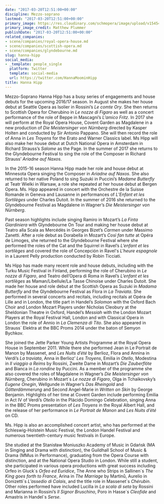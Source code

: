 ```yaml
---
date: "2017-03-20T12:51:00+00:00"
discipline: Mezzo-soprano
lastmod: "2017-03-20T12:51:00+00:00"
primary_image: https://res.cloudinary.com/schmopera/image/upload/v1545409169/media/webhook-uploads/1490014212795/2017-03-20---Hanna_Hipp_pc_Matthew_Plummer.jpg.jpg
primary_image_credit: Matthew Plummer
publishDate: "2017-03-20T12:51:00+00:00"
related_companies:
- scene/companies/royal-opera-house.md
- scene/companies/scottish-opera.md
- scene/companies/glyndebourne.md
slug: hanna-hipp
social_media:
- _template: people_single
  platform: Twitter
  template: social-media
  url: https://twitter.com/HannaMoominHipp
title: Hanna Hipp
---
```


Mezzo-Soprano Hanna Hipp has a busy series of engagements and house debuts for the upcoming 2016/17 season. In August she makes her house debut at Seattle Opera as Isolier in Rossini’s *Le comte Ory*.  She then returns to Scottish Opera for Cherubino in *Le nozze di Figaro* as well as a concert performance of the role of Beppe in Mascagni’s *L’amico Fritz*. In 2017 she will perform at the Royal Opera House, Covent Garden as Magdalene in a new production of *Die Meistersinger von Nürnberg* directed by Kasper Holten and conducted by Sir Antonio Pappano. She will then record the role of Anna in *Les Troyens* for the Erato and Warner Classics label. Ms Hipp will also make her house debut at Dutch National Opera in Amsterdam in Richard Strauss’s *Salome* as the Page. In the summer of 2017 she returns to the Glyndebourne Festival to sing the role of the Composer in Richard Strauss’ *Ariadne auf Naxos*.

In the 2015-16 season Hanna Hipp made her role and house debut at Minnesota Opera singing the Composer in *Ariadne auf Naxos*. She also returned to her native Poland to sing Suzuki in Puccini’s *Madame Butterfly* at Teatr Wielki in Warsaw, a role she repeated at her house debut at Bergen Opera. Ms. Hipp appeared in concert with the Orchestre de la Suisse Romande in Geneva and Lausanne in performances of *L’Enfant et les Sortilèges* under Charles Dutoit. In the summer of 2016 she returned to the Glyndebourne Festival as Magdalene in Wagner’s *Die Meistersinger von Nürnberg*.

Past season highlights include singing Ramiro in Mozart’s *La Finta Giardiniera* with Glyndebourne On Tour and making her house debut at Teatro alla Scala as Mercédès in Georges Bizet’s *Carmen* under Massimo Zanetti. After a role debut as Dorabella in Mozart’s *Così fan tutte* at Opéra de Limoges, she returned to the Glyndebourne Festival where she performed the roles of the Cat and the Squirrel in Ravel’s *L’enfant et les sortilèges* and covered the role of Concepción in Ravel's *L'heure espagnole* in a Laurent Pelly production conducted by Robin Ticciati.

Ms Hipp has made many recent role and house debuts, including with the Turku Music Festival in Finland, performing the role of Cherubino in *Le nozze di Figaro*, and Teatro dell’Opera di Roma in Ravel’s *L’enfant et les sortilèges* as Maman/Libellule/La Tasse Chinoise under Charles Dutoit. She made her house and role debut at the Scottish Opera as Suzuki in *Madama Butterfly* and the Glyndebourne Festival as Flora in *La Traviata*. She performed in several concerts and recitals, including recitals at Opéra de Lille and in London, the title part in Handel’s *Solomon* with the Oxford Bach Choir and London Mozart Players under Nicholas Cleobury at the Sheldonian Theatre in Oxford, Handel’s *Messiah* with the London Mozart Players at the Royal Festival Hall, London and with Classical Opera in London the role of Annio in *La Clemenza di Tito*. She also appeared in Strauss´ Elektra at the BBC Proms 2014 under the baton of Semyon Bychkov.

She joined the Jette Parker Young Artists Programme at the Royal Opera House in September 2011. While there she performed Jean in Le Portrait de Manon by Massenet, and *Les Nuits d’été* by Berlioz, Flora and Annina in Verdi’s *La traviata*, Anna in Berlioz’ *Les Troyens*, Emilia in *Otello*, Modestina in *Il viaggio a Reims* by Rossini, Zweite Dame in Mozart’s *Die Zauberflöte* and Bianca in *La rondine* by Puccini. As a member of the programme she also covered the roles of Magdalene in Wagner’s *Die Meistersinger von Nürnberg*, Cherubino in Mozart´s *Le nozze di Figaro*, Olga in Tchaikovsky’s *Eugene Onegin*, Wellgunde in Wagner’s *Das Rheingold* and *Götterdämmerung* and Second Angel-Marie in *Written on Skin* by George Benjamin. Highlights of her time at Covent Garden include performing Emilia in Act IV of Verdi’s *Otello* in the Plácido Domingo Celebration, singing Anna in the BBC Proms presentation of *Les Troyens* in the Royal Albert Hall, and the release of her performance in *Le Portrait de Manon* and *Les Nuits d’été* on CD.

Ms. Hipp is also an accomplished concert artist, who has performed at the Schleswig-Holstein Music Festival, the London Handel Festival and numerous twentieth-century music festivals in Europe.

She studied at the Stanisław Moniuszko Academy of Music in Gdańsk (MA in Singing and Drama with distinction), the Guildhall School of Music & Drama (MMus in Performance), graduating from the Opera Course with distinction, and at the National Opera Studio in London. While still a student, she participated in various opera productions with great success including Orfeo in Gluck´s *Orfeo ed Euridice*, The Anne who Strips in Sallinen´s *The King goes forth to France*, Arina in *The Marriage* by Martinů, Aurelio in Donizetti´s *L’assedio di Calais*, and the title role in Massenet´s *Chérubin*. Other roles performed have included Lucilla in *La scala di seta* by Rossini and Marianna in Rossini’s *Il Signor Bruschino*, Poro in Hasse´s *Cleofide* and Amastris in Handel´s *Serse*.
